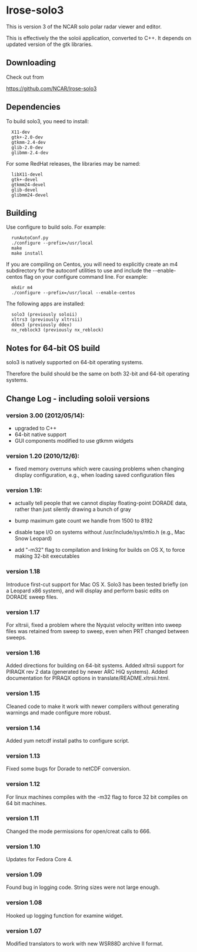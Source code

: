 # lrose-solo3

This is version 3 of the NCAR solo polar radar viewer and editor.

This is effectively the the soloii application, converted to C++.
It depends on updated version of the gtk libraries.

## Downloading

Check out from

  https://github.com/NCAR/lrose-solo3

## Dependencies

To build solo3, you need to install:

```
  X11-dev
  gtk+-2.0-dev
  gtkmm-2.4-dev
  glib-2.0-dev
  glibmm-2.4-dev
```

For some RedHat releases, the libraries may be named:

```
  libX11-devel
  gtk+-devel
  gtkmm24-devel
  glib-devel
  glibmm24-devel
```

## Building

Use configure to build solo. For example:

```
  runAutoConf.py
  ./configure --prefix=/usr/local
  make
  make install
```

If you are compiling on Centos, you will need to explicitly create an m4
subdirectory for the autoconf utilities to use and include the --enable-centos
flag on your configure command line.  For example:

```
  mkdir m4
  ./configure --prefix=/usr/local --enable-centos
```

The following apps are installed:

```
  solo3 (previously soloii)
  xltrs3 (previously xltrsii)
  ddex3 (previously ddex)
  nx_reblock3 (previously nx_reblock)
```

## Notes for 64-bit OS build

solo3 is natively supported on 64-bit operating systems.

Therefore the build should be the same on both 32-bit and 64-bit
operating systems.

## Change Log - including soloii versions

### version 3.00 (2012/05/14):

* upgraded to C++
* 64-bit native support
* GUI components modified to use gtkmm widgets
  
### version 1.20 (2010/12/6):

* fixed memory overruns which were causing problems when changing display
  configuration, e.g., when loading saved configuration files
  
### version 1.19: 

* actually tell people that we cannot display floating-point DORADE data,
    rather than just silently drawing a bunch of gray

* bump maximum gate count we handle from 1500 to 8192
* disable tape I/O on systems without /usr/include/sys/mtio.h (e.g.,
    Mac Snow Leopard)
* add "-m32" flag to compilation and linking for builds on OS X, to
    force making 32-bit executables
    
### version 1.18

Introduce first-cut support for Mac OS X.  Solo3 has been
tested briefly (on a Leopard x86 system), and will display and perform
basic edits on DORADE sweep files.

### version 1.17

For xltrsii, fixed a problem where the Nyquist velocity 
written into sweep files was retained from sweep to sweep, even when 
PRT changed between sweeps.

### version 1.16

Added directions for building on 64-bit systems.  Added xltrsii
support for PIRAQX rev 2 data (generated by newer ARC HiQ systems).  Added
documentation for PIRAQX options in translate/README.xltrsii.html.

### version 1.15

Cleaned code to make it work with newer compilers without 
generating warnings and made configure more robust.

### version 1.14

Added yum netcdf install paths to configure script. 

### version 1.13

Fixed some bugs for Dorade to netCDF conversion.

### version 1.12

For linux machines compiles with the -m32 flag to 
force 32 bit compiles on 64 bit machines.

### version 1.11

Changed the mode permissions for open/creat calls to 666.

### version 1.10

Updates for Fedora Core 4.

### version 1.09

Found bug in logging code.  String sizes were not large enough.

### version 1.08

Hooked up logging function for examine widget.

### version 1.07

Modified translators to work with new WSR88D archive II format.



 

